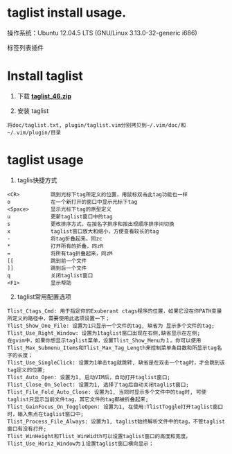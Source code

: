 <h1> taglist install usage. </h1>
操作系统：Ubuntu 12.04.5 LTS (GNU/Linux 3.13.0-32-generic i686)  

标签列表插件

# Install taglist
1. 下载 **[taglist_46.zip](https://www.vim.org/scripts/download_script.php?src_id=19574)**  

2. 安装 taglist
```
将doc/taglist.txt, plugin/taglist.vim分别拷贝到~/.vim/doc/和~/.vim/plugin/目录
```

# taglist usage
1. taglis快捷方式
```
<CR>          跳到光标下tag所定义的位置，用鼠标双击此tag功能也一样
o             在一个新打开的窗口中显示光标下tag
<Space>       显示光标下tag的原型定义
u             更新taglist窗口中的tag
s             更改排序方式，在按名字排序和按出现顺序排序间切换
x             taglist窗口放大和缩小，方便查看较长的tag
-             将tag折叠起来，同zc
*             打开所有的折叠，同zR
=             将所有tag折叠起来，同zM
[[            跳到前一个文件
]]            跳到后一个文件
q             关闭taglist窗口
<F1>          显示帮助
```

2. taglist常用配置选项
```
Tlist_Ctags_Cmd: 用于指定你的Exuberant ctags程序的位置，如果它没在你PATH变量所定义的路径中，需要使用此选项设置一下；
Tlist_Show_One_File: 设置为1只显示一个文件的tag, 缺省为 显示多个文件的tag;
Tlist_Use_Right_Window: 设置为1taglist窗口出现在右侧,缺省显示在左侧;
在gvim中，如果你想显示taglist菜单，设置Tlist_Show_Menu为１。你可以使用Tlist_Max_Submenu_Items和Tlist_Max_Tag_Length来控制菜单条目数和所显示tag名字的长度；
Tlist_Use_SingleClick: 设置为1单击tag就跳转, 缺省是在双击一个tag时，才会跳到该tag定义的位置;
Tlist_Auto_Open: 设置为1, 启动VIM后，自动打开taglist窗口;
Tlist_Close_On_Select: 设置为1, 选择了tag后自动关闭taglist窗口;
Tlist_File_Fold_Auto_Close: 设置为1, 当同时显示多个文件中的tag时, 可使taglist只显示当前文件tag，其它文件的tag都被折叠起来;
Tlist_GainFocus_On_ToggleOpen: 设置为1, 在使用:TlistToggle打开taglist窗口时，输入焦点在taglist窗口中;
Tlist_Process_File_Always: 设置为1, taglist始终解析文件中的tag，不管taglist窗口有没有打开;
Tlist_WinHeight和Tlist_WinWidth可以设置taglist窗口的高度和宽度。Tlist_Use_Horiz_Window为１设置taglist窗口横向显示；
```


